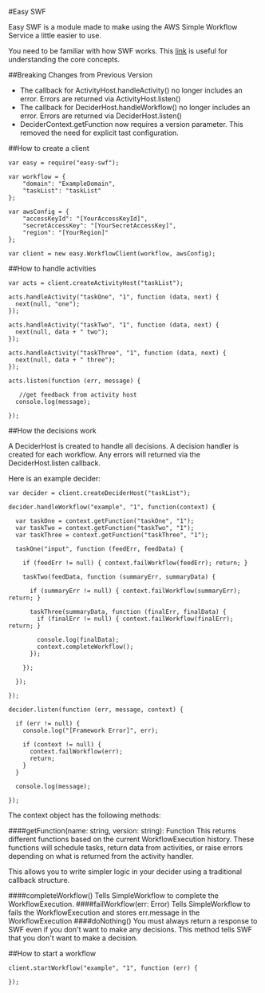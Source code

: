 
#Easy SWF

Easy SWF is a module made to make using the AWS Simple Workflow Service a little easier to use.

You need to be familiar with how SWF works. This [link](http://docs.aws.amazon.com/amazonswf/latest/developerguide/swf-dg-basic.html) is useful for understanding the core concepts.

##Breaking Changes from Previous Version

- The callback for ActivityHost.handleActivity() no longer includes an error. Errors are returned via ActivityHost.listen()
- The callback for DeciderHost.handleWorkflow() no longer includes an error. Errors are returned via DeciderHost.listen()
- DeciderContext.getFunction now requires a version parameter. This removed the need for explicit tast configuration.

##How to create a client

```
var easy = require("easy-swf");

var workflow = {
	"domain": "ExampleDomain",
	"taskList": "taskList"
};

var awsConfig = {
	"accessKeyId": "[YourAccessKeyId]",
	"secretAccessKey": "[YourSecretAccessKey]",
	"region": "[YourRegion]"
};

var client = new easy.WorkflowClient(workflow, awsConfig);

```

##How to handle activities

```
var acts = client.createActivityHost("taskList");

acts.handleActivity("taskOne", "1", function (data, next) {
  next(null, "one");
});

acts.handleActivity("taskTwo", "1", function (data, next) {
  next(null, data + " two");
});

acts.handleActivity("taskThree", "1", function (data, next) {
  next(null, data + " three");
});

acts.listen(function (err, message) {

   //get feedback from activity host
  console.log(message);

});

```

##How the decisions work

A DeciderHost is created to handle all decisions. A decision handler is created for each workflow. Any errors will returned via the DeciderHost.listen callback.

Here is an example decider:
```
var decider = client.createDeciderHost("taskList");

decider.handleWorkflow("example", "1", function(context) {

  var taskOne = context.getFunction("taskOne", "1");
  var taskTwo = context.getFunction("taskTwo", "1");
  var taskThree = context.getFunction("taskThree", "1");

  taskOne("input", function (feedErr, feedData) {

    if (feedErr != null) { context.failWorkflow(feedErr); return; }

    taskTwo(feedData, function (summaryErr, summaryData) {

      if (summaryErr != null) { context.failWorkflow(summaryErr); return; }

      taskThree(summaryData, function (finalErr, finalData) {
        if (finalErr != null) { context.failWorkflow(finalErr); return; }

        console.log(finalData);
        context.completeWorkflow();
      });

    });

  });

});

decider.listen(function (err, message, context) {

  if (err != null) {
    console.log("[Framework Error]", err);

    if (context != null) {
      context.failWorkflow(err);
      return;
    }
  }

  console.log(message);

});

```
The context object has the following methods:

####getFunction(name: string, version: string): Function
This returns different functions based on the  current WorkflowExecution history. These functions will schedule tasks, return data from activities, or raise errors depending on what is returned from the activity handler.

This allows you to write simpler logic in your decider using a traditional callback structure.

####completeWorkflow()
Tells SimpleWorkflow to complete the WorkflowExecution.
####failWorkflow(err: Error)
Tells SimpleWorkflow to fails the WorkflowExecution and stores err.message in the WorkflowExecution
####doNothing()
You must always return a response to SWF even if you don't want to make any decisions. This method tells SWF that you don't want to make a decision.



##How to start a workflow
```
client.startWorkflow("example", "1", function (err) {

});

```

